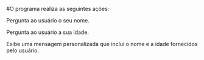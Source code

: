 #O programa realiza as seguintes ações:

Pergunta ao usuário o seu nome.


Pergunta ao usuário a sua idade.


Exibe uma mensagem personalizada que inclui o nome e a idade fornecidos pelo usuário.
